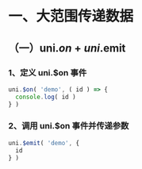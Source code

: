 # 一、大范围传递数据
  ## （一）uni.$on + uni.$emit
  ### 1、定义 uni.$on 事件
  ```js
  uni.$on( 'demo', ( id ) => {
    console.log( id )
  } )
  ```

  ### 2、调用 uni.$on 事件并传递参数
  ```js
  uni.$emit( 'demo', {
    id
  } )
  ```